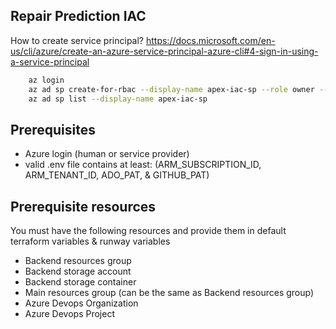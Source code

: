 ## Repair Prediction IAC


How to create service principal?
https://docs.microsoft.com/en-us/cli/azure/create-an-azure-service-principal-azure-cli#4-sign-in-using-a-service-principal

```sh
    az login
    az ad sp create-for-rbac --display-name apex-iac-sp --role owner --scopes /subscriptions/697f84d3-5f2d-4681-a5b4-f0e8ee6920b8
    az ad sp list --display-name apex-iac-sp
```


## Prerequisites
- Azure login (human or service provider)
- valid .env file contains at least: (ARM_SUBSCRIPTION_ID, ARM_TENANT_ID, ADO_PAT, & GITHUB_PAT)
## Prerequisite resources
You must have the following resources and provide them in default terraform variables & runway variables
- Backend resources group
- Backend storage account
- Backend storage container
- Main resources group (can be the same as Backend resources group)
- Azure Devops Organization
- Azure Devops Project